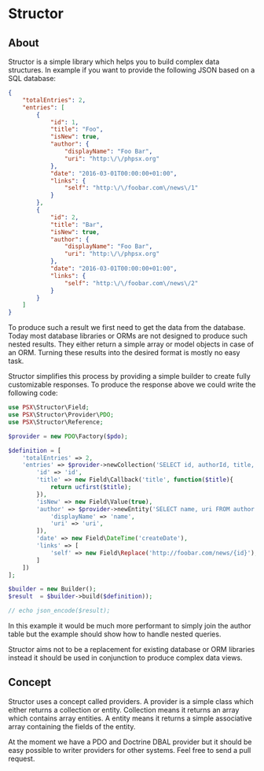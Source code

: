 Structor
========

## About

Structor is a simple library which helps you to build complex data structures.
In example if you want to provide the following JSON based on a SQL database:

```json
{
    "totalEntries": 2,
    "entries": [
        {
            "id": 1,
            "title": "Foo",
            "isNew": true,
            "author": {
                "displayName": "Foo Bar",
                "uri": "http:\/\/phpsx.org"
            },
            "date": "2016-03-01T00:00:00+01:00",
            "links": {
                "self": "http:\/\/foobar.com\/news\/1"
            }
        },
        {
            "id": 2,
            "title": "Bar",
            "isNew": true,
            "author": {
                "displayName": "Foo Bar",
                "uri": "http:\/\/phpsx.org"
            },
            "date": "2016-03-01T00:00:00+01:00",
            "links": {
                "self": "http:\/\/foobar.com\/news\/2"
            }
        }
    ]
}
```

To produce such a result we first need to get the data from the database. Today
most database libraries or ORMs are not designed to produce such nested results.
They either return a simple array or model objects in case of an ORM. Turning 
these results into the desired format is mostly no easy task.

Structor simplifies this process by providing a simple builder to create fully 
customizable responses. To produce the response above we could write the 
following code:

```php
use PSX\Structor\Field;
use PSX\Structor\Provider\PDO;
use PSX\Structor\Reference;

$provider = new PDO\Factory($pdo);

$definition = [
    'totalEntries' => 2,
    'entries' => $provider->newCollection('SELECT id, authorId, title, createDate FROM news ORDER BY createDate DESC', [], [
        'id' => 'id',
        'title' => new Field\Callback('title', function($title){
            return ucfirst($title);
        }),
        'isNew' => new Field\Value(true),
        'author' => $provider->newEntity('SELECT name, uri FROM author WHERE id = :id', ['id' => new Reference('authorId')], [
            'displayName' => 'name',
            'uri' => 'uri',
        ]),
        'date' => new Field\DateTime('createDate'),
        'links' => [
            'self' => new Field\Replace('http://foobar.com/news/{id}'),
        ]
    ])
];

$builder = new Builder();
$result  = $builder->build($definition));

// echo json_encode($result);
```

In this example it would be much more performant to simply join the author table
but the example should show how to handle nested queries.

Structor aims not to be a replacement for existing database or ORM libraries
instead it should be used in conjunction to produce complex data views.

## Concept

Structor uses a concept called providers. A provider is a simple class which 
either returns a collection or entity. Collection means it returns an array
which contains array entities. A entity means it returns a simple associative 
array containing the fields of the entity.

At the moment we have a PDO and Doctrine DBAL provider but it should be easy 
possible to writer providers for other systems. Feel free to send a pull 
request.
